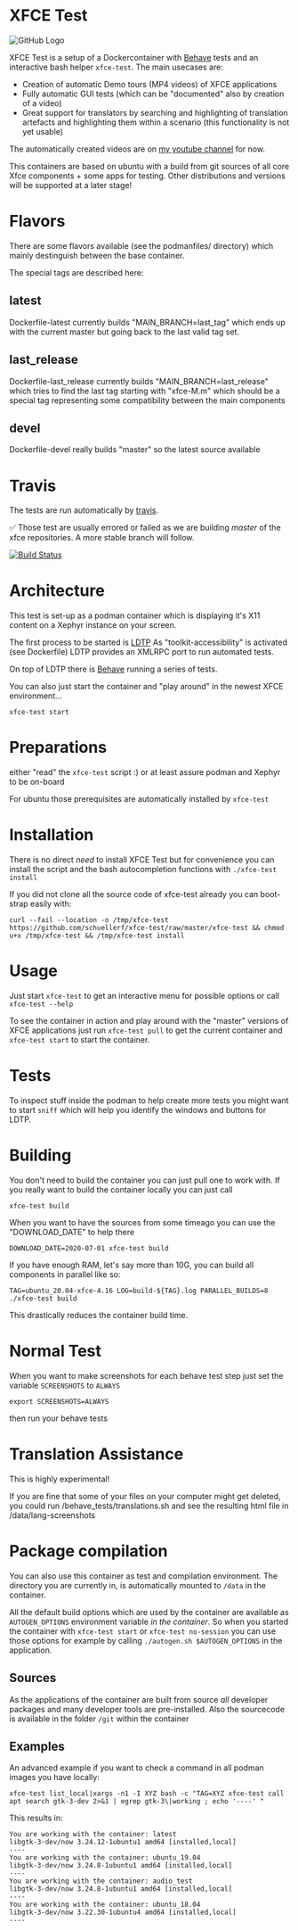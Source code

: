 # XFCE Test

![GitHub Logo](main_screenshot.png)

XFCE Test is a setup of a Dockercontainer with [Behave](https://github.com/behave/behave) tests and an interactive bash helper `xfce-test`.
The main usecases are:

 * Creation of automatic Demo tours (MP4 videos) of XFCE applications
 * Fully automatic GUI tests
   (which can be "documented" also by creation of a video)
 * Great support for translators by searching and highlighting of
   translation artefacts and highlighting them within a scenario
   (this functionality is not yet usable)

The automatically created videos are on [my youtube channel](https://www.youtube.com/user/schuellerf) for now.

This containers are based on ubuntu with a build from git sources of all core Xfce components + some apps for testing.
Other distributions and versions will be supported at a later stage!

# Flavors

There are some flavors available (see the podmanfiles/ directory) which mainly destinguish between the base container.

The special tags are described here:

## latest
Dockerfile-latest currently builds "MAIN_BRANCH=last_tag" which ends up with the current master but going back to the last valid tag set.

## last_release
Dockerfile-last_release currently builds "MAIN_BRANCH=last_release" which tries to find the last tag starting with "xfce-M.m" which should be a special tag representing some compatibility between the main components

## devel
Dockerfile-devel really builds "master" so the latest source available

# Travis

The tests are run automatically by [travis](https://travis-ci.org/schuellerf/xfce-test).

:white_check_mark: Those test are usually errored or failed as we are building _master_ of the xfce repositories. A more stable branch will follow.

[![Build Status](https://travis-ci.org/schuellerf/xfce-test.svg?branch=master)](https://travis-ci.org/schuellerf/xfce-test)

# Architecture

This test is set-up as a podman container which is displaying it's X11 content on a Xephyr instance on your screen.

The first process to be started is [LDTP](https://ldtp.freedesktop.org/wiki/)
As "toolkit-accessibility" is activated (see Dockerfile) LDTP provides an XMLRPC port to run automated tests.

On top of LDTP there is [Behave](https://github.com/behave/behave) running a series of tests.

You can also just start the container and "play around" in the newest XFCE environment...
```
xfce-test start
```

# Preparations

either "read" the `xfce-test` script :) or at least assure podman and Xephyr to be on-board

For ubuntu those prerequisites are automatically installed by `xfce-test`

# Installation

There is no direct _need_ to install XFCE Test but for convenience you can install the script and the bash autocompletion functions with `./xfce-test install`

If you did not clone all the source code of xfce-test already you can boot-strap easily with:
```
curl --fail --location -o /tmp/xfce-test https://github.com/schuellerf/xfce-test/raw/master/xfce-test && chmod u+x /tmp/xfce-test && /tmp/xfce-test install
```

# Usage

Just start `xfce-test` to get an interactive menu for possible options or call `xfce-test --help`

To see the container in action and play around with the "master" versions of XFCE applications just run `xfce-test pull` to get the current container and `xfce-test start` to start the container.

# Tests

To inspect stuff inside the podman to help create more tests you might want to start `sniff` which will help you identify the windows and buttons for LDTP.

# Building

You don't need to build the container you can just pull one to work with. If you really want to build the container locally you can just call

```
xfce-test build
```

When you want to have the sources from some timeago you can use the "DOWNLOAD_DATE" to help there
```
DOWNLOAD_DATE=2020-07-01 xfce-test build
```

If you have enough RAM, let's say more than 10G, you can build all components in parallel like so:

```
TAG=ubuntu_20.04-xfce-4.16 LOG=build-${TAG}.log PARALLEL_BUILDS=8 ./xfce-test build
```

This drastically reduces the container build time.

# Normal Test

When you want to make screenshots for each behave test step just set the variable `SCREENSHOTS` to `ALWAYS`

```
export SCREENSHOTS=ALWAYS
```

then run your behave tests

# Translation Assistance

This is highly experimental!

If you are fine that some of your files on your computer might get deleted, 
you could run /behave_tests/translations.sh and see the resulting html file in /data/lang-screenshots


# Package compilation

You can also use this container as test and compilation environment. The directory you are currently in, is automatically mounted to `/data` in the container.

All the default build options which are used by the container are available as `AUTOGEN_OPTIONS` environment variable *in the container*.
So when you started the container with `xfce-test start` or `xfce-test no-session` you can use those options for example by calling `./autogen.sh $AUTOGEN_OPTIONS` in the application.

## Sources
As the applications of the container are built from source _all_ developer packages and many developer tools are pre-installed. Also the sourcecode is available in the folder `/git` within the container

## Examples
An advanced example if you want to check a command in all podman images you have locally:
```
xfce-test list_local|xargs -n1 -I XYZ bash -c "TAG=XYZ xfce-test call apt search gtk-3-dev 2>&1 | egrep gtk-3\|working ; echo '----' "
```

This results in:
```
You are working with the container: latest
libgtk-3-dev/now 3.24.12-1ubuntu1 amd64 [installed,local]
----
You are working with the container: ubuntu_19.04
libgtk-3-dev/now 3.24.8-1ubuntu1 amd64 [installed,local]
----
You are working with the container: audio_test
libgtk-3-dev/now 3.24.8-1ubuntu1 amd64 [installed,local]
----
You are working with the container: ubuntu_18.04
libgtk-3-dev/now 3.22.30-1ubuntu4 amd64 [installed,local]
---- 
```

